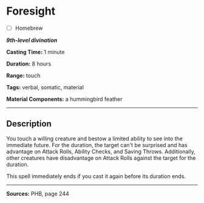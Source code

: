 # Foresight

- [ ] Homebrew

***9th-level divination***

**Casting Time:** 1 minute

**Duration:** 8 hours

**Range:** touch

**Tags:** verbal, somatic, material

**Material Components:** a hummingbird feather

---

## Description
You touch a willing creature and bestow a limited ability to see into the immediate future.
For the duration, the target can't be surprised and has advantage on Attack Rolls, Ability Checks, and Saving Throws.
Additionally, other creatures have disadvantage on Attack Rolls against the target for the duration.

This spell immediately ends if you cast it again before its duration ends.

---

**Sources:** PHB, page 244
